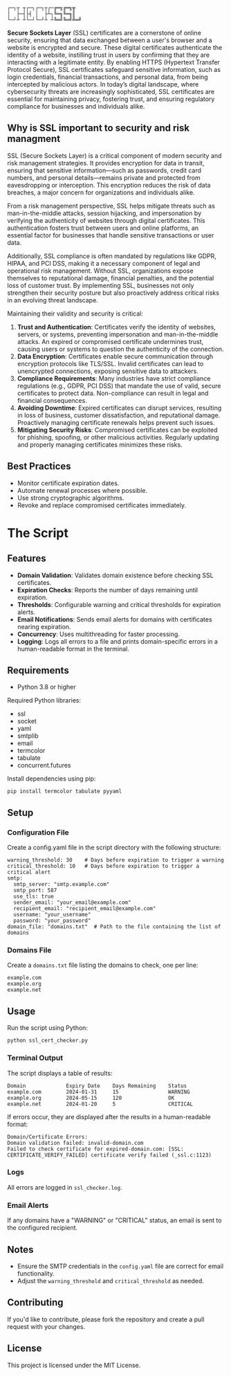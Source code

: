 ```
┌─┐┬ ┬┌─┐┌─┐┬┌─╔═╗╔═╗╦  
│  ├─┤├┤ │  ├┴┐╚═╗╚═╗║  
└─┘┴ ┴└─┘└─┘┴ ┴╚═╝╚═╝╩═╝
```

**Secure Sockets Layer** (SSL) certificates are a cornerstone of online security, ensuring that data exchanged between a user's browser and a website is encrypted and secure. These digital certificates authenticate the identity of a website, instilling trust in users by confirming that they are interacting with a legitimate entity. By enabling HTTPS (Hypertext Transfer Protocol Secure), SSL certificates safeguard sensitive information, such as login credentials, financial transactions, and personal data, from being intercepted by malicious actors. In today’s digital landscape, where cybersecurity threats are increasingly sophisticated, SSL certificates are essential for maintaining privacy, fostering trust, and ensuring regulatory compliance for businesses and individuals alike.

## Why is SSL important to security and risk managment

SSL (Secure Sockets Layer) is a critical component of modern security and risk management strategies. It provides encryption for data in transit, ensuring that sensitive information—such as passwords, credit card numbers, and personal details—remains private and protected from eavesdropping or interception. This encryption reduces the risk of data breaches, a major concern for organizations and individuals alike.

From a risk management perspective, SSL helps mitigate threats such as man-in-the-middle attacks, session hijacking, and impersonation by verifying the authenticity of websites through digital certificates. This authentication fosters trust between users and online platforms, an essential factor for businesses that handle sensitive transactions or user data.

Additionally, SSL compliance is often mandated by regulations like GDPR, HIPAA, and PCI DSS, making it a necessary component of legal and operational risk management. Without SSL, organizations expose themselves to reputational damage, financial penalties, and the potential loss of customer trust. By implementing SSL, businesses not only strengthen their security posture but also proactively address critical risks in an evolving threat landscape.

Maintaining their validity and security is critical:

1. **Trust and Authentication**: Certificates verify the identity of websites, servers, or systems, preventing impersonation and man-in-the-middle attacks. An expired or compromised certificate undermines trust, causing users or systems to question the authenticity of the connection.
2. **Data Encryption**: Certificates enable secure communication through encryption protocols like TLS/SSL. Invalid certificates can lead to unencrypted connections, exposing sensitive data to attackers.
3. **Compliance Requirements**: Many industries have strict compliance regulations (e.g., GDPR, PCI DSS) that mandate the use of valid, secure certificates to protect data. Non-compliance can result in legal and financial consequences.
4. **Avoiding Downtime**: Expired certificates can disrupt services, resulting in loss of business, customer dissatisfaction, and reputational damage. Proactively managing certificate renewals helps prevent such issues.
5. **Mitigating Security Risks**: Compromised certificates can be exploited for phishing, spoofing, or other malicious activities. Regularly updating and properly managing certificates minimizes these risks.

## Best Practices

- Monitor certificate expiration dates.
- Automate renewal processes where possible.
- Use strong cryptographic algorithms.
- Revoke and replace compromised certificates immediately.

# The Script

## Features

- **Domain Validation**: Validates domain existence before checking SSL certificates.
- **Expiration Checks**: Reports the number of days remaining until expiration.
- **Thresholds**: Configurable warning and critical thresholds for expiration alerts.
- **Email Notifications**: Sends email alerts for domains with certificates nearing expiration.
- **Concurrency**: Uses multithreading for faster processing.
- **Logging**: Logs all errors to a file and prints domain-specific errors in a human-readable format in the terminal.

## Requirements

- Python 3.8 or higher

Required Python libraries:

- ssl
- socket
- yaml
- smtplib
- email
- termcolor
- tabulate
- concurrent.futures

Install dependencies using pip:

```
pip install termcolor tabulate pyyaml
```

## Setup

### Configuration File

Create a config.yaml file in the script directory with the following structure:

```
warning_threshold: 30    # Days before expiration to trigger a warning
critical_threshold: 10   # Days before expiration to trigger a critical alert
smtp:
  smtp_server: "smtp.example.com"
  smtp_port: 587
  use_tls: true
  sender_email: "your_email@example.com"
  recipient_email: "recipient_email@example.com"
  username: "your_username"
  password: "your_password"
domain_file: "domains.txt"  # Path to the file containing the list of domains
```

### Domains File

Create a `domains.txt` file listing the domains to check, one per line:

```
example.com
example.org
example.net
```

## Usage

Run the script using Python:

```
python ssl_cert_checker.py
```

### Terminal Output

The script displays a table of results:

```
Domain             Expiry Date    Days Remaining    Status
example.com        2024-01-31     15                WARNING
example.org        2024-05-15     120               OK
example.net        2024-01-20     5                 CRITICAL
```

If errors occur, they are displayed after the results in a human-readable format:

```
Domain/Certificate Errors:
Domain validation failed: invalid-domain.com
Failed to check certificate for expired-domain.com: [SSL: CERTIFICATE_VERIFY_FAILED] certificate verify failed (_ssl.c:1123)
```

### Logs

All errors are logged in `ssl_checker.log`.

### Email Alerts

If any domains have a "WARNING" or "CRITICAL" status, an email is sent to the configured recipient.

## Notes

- Ensure the SMTP credentials in the `config.yaml` file are correct for email functionality.
- Adjust the `warning_threshold` and `critical_threshold` as needed.

## Contributing

If you'd like to contribute, please fork the repository and create a pull request with your changes.

## License

This project is licensed under the MIT License.
